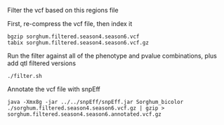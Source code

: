 Filter the vcf based on this regions file

First, re-compress the vcf file, then index it
```bash=
bgzip sorghum.filtered.season4.season6.vcf
tabix sorghum.filtered.season4.season6.vcf.gz
```

Run the filter against all of the phenotype and pvalue combinations, plus add qtl filtered versions
```bash=
./filter.sh 
```

Annotate the vcf file with snpEff

```bash=
java -Xmx8g -jar ../../snpEff/snpEff.jar Sorghum_bicolor ./sorghum.filtered.season4.season6.vcf.gz | gzip > sorghum.filtered.season4.season6.annotated.vcf.gz
```
